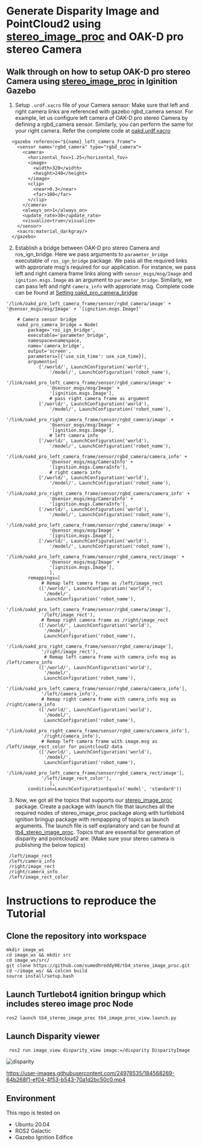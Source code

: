 # Generate Disparity Image and PointCloud2 using [stereo_image_proc](https://github.com/ros-perception/image_pipeline/tree/galactic/stereo_image_proc) and OAK-D pro stereo Camera

## Walk through on how to setup OAK-D pro stereo Camera using [stereo_image_proc](https://github.com/ros-perception/image_pipeline/tree/galactic/stereo_image_proc) in Iginition Gazebo

1. Setup `.urdf.xacro` file of your Camera sensor:
  Make sure that left and right camera links are referenced with gazebo rgbd_camera sensor. For example, let us configure left camera of  OAK-D pro stereo Camera by defining a rgbd_camera sensor. Similarly, you can perform the same for your right camera. Refer the complete code at [oakd.urdf.xacro](https://github.com/sumedhreddy90/tb4_stereo_image_proc/blob/main/turtlebot4/turtlebot4_description/urdf/sensors/oakd.urdf.xacro)
```
  <gazebo reference="${name}_left_camera_frame">
    <sensor name="rgbd_camera" type="rgbd_camera">
      <camera>
        <horizontal_fov>1.25</horizontal_fov>
        <image>
          <width>320</width>
          <height>240</height>
        </image>
        <clip>
          <near>0.3</near>
          <far>100</far>
        </clip>
      </camera>
      <always_on>1</always_on>
      <update_rate>30</update_rate>
      <visualize>true</visualize>
    </sensor>
    <xacro:material_darkgray/>
  </gazebo>
```
2. Establish a bridge between OAK-D pro stereo Camera and ros_ign_bridge. Here we pass arguments to `parameter_bridge` executable of `ros_ign_bridge` package. We pass all the required links with approriate msg's required for our application. For instance, we pass left and right camera frame links along with `sensor_msgs/msg/Image` and `ignition.msgs.Image` as an argument to `parameter_bridge`. Similarly, we can pass left and right `camera_info` with approriate msg. Complete code can be found at [Setting oakd_pro_camera_bridge](https://github.com/sumedhreddy90/tb4_stereo_image_proc/blob/main/turtlebot4_simulator/turtlebot4_ignition_bringup/launch/ros_ign_bridge.launch.py)

`'/link/oakd_pro_left_camera_frame/sensor/rgbd_camera/image' +
                '@sensor_msgs/msg/Image' +
                '[ignition.msgs.Image]'`

```
    # Camera sensor bridge
    oakd_pro_camera_bridge = Node(
        package='ros_ign_bridge',
        executable='parameter_bridge',
        namespace=namespace,
        name='camera_bridge',
        output='screen',
        parameters=[{'use_sim_time': use_sim_time}],
        arguments=[
            ['/world/', LaunchConfiguration('world'),
                '/model/', LaunchConfiguration('robot_name'),
                '/link/oakd_pro_left_camera_frame/sensor/rgbd_camera/image' +
                '@sensor_msgs/msg/Image' +
                '[ignition.msgs.Image'],
                # pass right camera frame as argument
            ['/world/', LaunchConfiguration('world'),
                '/model/', LaunchConfiguration('robot_name'),
                '/link/oakd_pro_right_camera_frame/sensor/rgbd_camera/image' +
                '@sensor_msgs/msg/Image' +
                '[ignition.msgs.Image'],
                # left camera info
            ['/world/', LaunchConfiguration('world'),
                '/model/', LaunchConfiguration('robot_name'),
                '/link/oakd_pro_left_camera_frame/sensor/rgbd_camera/camera_info' +
                '@sensor_msgs/msg/CameraInfo' +
                '[ignition.msgs.CameraInfo'],
                # right camera info
            ['/world/', LaunchConfiguration('world'),
                '/model/', LaunchConfiguration('robot_name'),
                '/link/oakd_pro_right_camera_frame/sensor/rgbd_camera/camera_info' +
                '@sensor_msgs/msg/CameraInfo' +
                '[ignition.msgs.CameraInfo'],
            ['/world/', LaunchConfiguration('world'),
                '/model/', LaunchConfiguration('robot_name'),
                '/link/oakd_pro_left_camera_frame/sensor/rgbd_camera/image' +
                '@sensor_msgs/msg/Image' +
                '[ignition.msgs.Image'],
            ['/world/', LaunchConfiguration('world'),
                '/model/', LaunchConfiguration('robot_name'),
                '/link/oakd_pro_left_camera_frame/sensor/rgbd_camera_rect/image' +
                '@sensor_msgs/msg/Image' +
                '[ignition.msgs.Image'],
                ],
        remappings=[
             # Remap left camera frame as /left/image_rect
            (['/world/', LaunchConfiguration('world'),
              '/model/',
              LaunchConfiguration('robot_name'),
              '/link/oakd_pro_left_camera_frame/sensor/rgbd_camera/image'],
             '/left/image_rect'),
             # Remap right camera frame as /right/image_rect
            (['/world/', LaunchConfiguration('world'),
              '/model/',
              LaunchConfiguration('robot_name'),
              '/link/oakd_pro_right_camera_frame/sensor/rgbd_camera/image'],
             '/right/image_rect'),
              # Remap left camera frame with camera_info msg as /left/camera_info
            (['/world/', LaunchConfiguration('world'),
              '/model/',
              LaunchConfiguration('robot_name'),
              '/link/oakd_pro_left_camera_frame/sensor/rgbd_camera/camera_info'],
             '/left/camera_info'),
             # Remap right camera frame with camera_info msg as /right/camera_info
            (['/world/', LaunchConfiguration('world'),
              '/model/',
              LaunchConfiguration('robot_name'),
              '/link/oakd_pro_right_camera_frame/sensor/rgbd_camera/camera_info'],
             '/right/camera_info'),
             # Remap left camera frame with image.msg as /left/image_rect_color for pointcloud2 data
            (['/world/', LaunchConfiguration('world'),
              '/model/',
              LaunchConfiguration('robot_name'),
              '/link/oakd_pro_left_camera_frame/sensor/rgbd_camera_rect/image'],
             '/left/image_rect_color'),
                ],
        condition=LaunchConfigurationEquals('model', 'standard'))
```
3. Now, we got all the topics that supports our [stereo_image_proc](https://github.com/ros-perception/image_pipeline/tree/galactic/stereo_image_proc) package. Create a package with launch file that launches all the required nodes of stereo_image_proc package along with turtlebot4 ignition bringup package with rempapping of topics as launch arguments. The launch file is self explanatory and can be found at [tb4_stereo_image_proc](https://github.com/sumedhreddy90/tb4_stereo_image_proc/blob/main/tb4_stereo_image_proc/launch/tb4_image_proc_view.launch.py). Topics that are essential for generation of disparity and pointcloud2 are: (Make sure your stereo camera is publishing the below topics)
```
 /left/image_rect
 /left/camera_info
 /right/image_rect
 /right/camera_info
 /left/image_rect_color
```

# Instructions to reproduce the Tutorial
## Clone the repository into workspace
```
mkdir image_ws
cd image_ws && mkdir src
cd image_ws/src/
git clone https://github.com/sumedhreddy90/tb4_stereo_image_proc.git
cd ~/image_ws/ && colcon build
source install/setup.bash
```

## Launch Turtlebot4 ignition bringup which includes stereo image proc Node

```
ros2 launch tb4_stereo_image_proc tb4_image_proc_view.launch.py
```

## Launch Disparity viewer
```
 ros2 run image_view disparity_view image:=/disparity DisparityImage
```

![disparity](https://user-images.githubusercontent.com/24978535/184568409-911c932b-cf09-412d-ba89-b0f5629f0cb9.png)

https://user-images.githubusercontent.com/24978535/184568269-64b268f1-ef04-4f53-b543-70a1d2bc50c0.mp4

## Environment
This repo is tested on 
- Ubuntu 20.04
- ROS2 Galactic
- Gazebo Ignition Edifice



